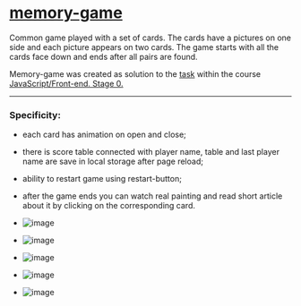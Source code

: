 # [memory-game](https://lizaveta01.github.io/memory-game/)

Сommon game played with a set of cards. The cards have a pictures on one side and each picture appears on two cards. The game starts with all the cards face down and ends after all pairs are found.

Memory-game was created as solution to the [task](https://github.com/rolling-scopes-school/tasks/blob/master/tasks/js30%23/js30-8.md) within the course [JavaScript/Front-end. Stage 0.](https://rs.school/js-stage0/)

---

### Specificity:
- each card has animation on open and close;
- there is score table connected with player name, table and last player name are save in local storage after page reload;
- ability to restart game using restart-button;
- after the game ends you can watch real painting and read short article about it by clicking on the corresponding card.


- ![image](https://user-images.githubusercontent.com/81522781/184121425-709d5476-af93-4d2d-9149-e0939996636d.png)
- ![image](https://user-images.githubusercontent.com/81522781/184121484-5a860f0e-9934-4f84-8625-a697d4d4e03a.png)
- ![image](https://user-images.githubusercontent.com/81522781/184121531-6277c883-9a8d-4aaf-8513-4ec34f3a09fe.png)
- ![image](https://user-images.githubusercontent.com/81522781/184121618-8e06abb5-8308-4086-8a7e-35a165103de8.png)
- ![image](https://user-images.githubusercontent.com/81522781/184121657-9843c925-1e4a-487f-97c1-c94d3861f1bc.png)

